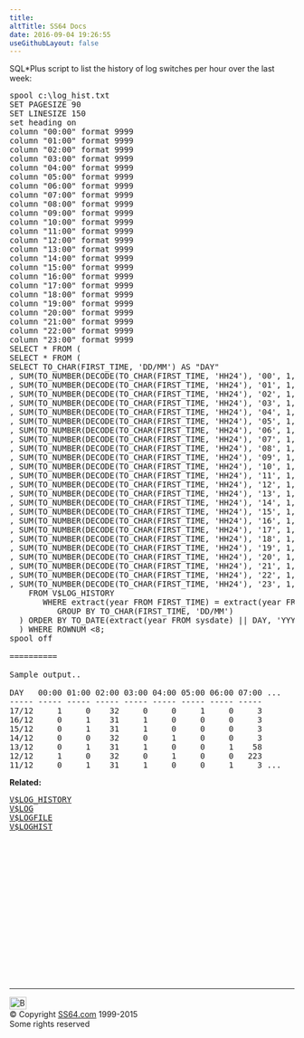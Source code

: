 ```yaml
---
title:
altTitle: SS64 Docs
date: 2016-09-04 19:26:55
useGithubLayout: false
---
```

<!-- #BeginLibraryItem "/Library/head_orav.lbi" --><!-- #EndLibraryItem --><p>SQL*Plus script to list the history of log switches per hour over the last week: </p>
<pre>spool c:\log_hist.txt
SET PAGESIZE 90
SET LINESIZE 150
set heading on
column "00:00" format 9999
column "01:00" format 9999
column "02:00" format 9999
column "03:00" format 9999
column "04:00" format 9999
column "05:00" format 9999
column "06:00" format 9999
column "07:00" format 9999
column "08:00" format 9999
column "09:00" format 9999
column "10:00" format 9999
column "11:00" format 9999
column "12:00" format 9999
column "13:00" format 9999
column "14:00" format 9999
column "15:00" format 9999
column "16:00" format 9999
column "17:00" format 9999
column "18:00" format 9999
column "19:00" format 9999
column "20:00" format 9999
column "21:00" format 9999
column "22:00" format 9999
column "23:00" format 9999
SELECT * FROM (
SELECT * FROM (
SELECT TO_CHAR(FIRST_TIME, 'DD/MM') AS "DAY"
, SUM(TO_NUMBER(DECODE(TO_CHAR(FIRST_TIME, 'HH24'), '00', 1, 0), '99')) "00:00"
, SUM(TO_NUMBER(DECODE(TO_CHAR(FIRST_TIME, 'HH24'), '01', 1, 0), '99')) "01:00"
, SUM(TO_NUMBER(DECODE(TO_CHAR(FIRST_TIME, 'HH24'), '02', 1, 0), '99')) "02:00"
, SUM(TO_NUMBER(DECODE(TO_CHAR(FIRST_TIME, 'HH24'), '03', 1, 0), '99')) "03:00"
, SUM(TO_NUMBER(DECODE(TO_CHAR(FIRST_TIME, 'HH24'), '04', 1, 0), '99')) "04:00"
, SUM(TO_NUMBER(DECODE(TO_CHAR(FIRST_TIME, 'HH24'), '05', 1, 0), '99')) "05:00"
, SUM(TO_NUMBER(DECODE(TO_CHAR(FIRST_TIME, 'HH24'), '06', 1, 0), '99')) "06:00"
, SUM(TO_NUMBER(DECODE(TO_CHAR(FIRST_TIME, 'HH24'), '07', 1, 0), '99')) "07:00"
, SUM(TO_NUMBER(DECODE(TO_CHAR(FIRST_TIME, 'HH24'), '08', 1, 0), '99')) "08:00"
, SUM(TO_NUMBER(DECODE(TO_CHAR(FIRST_TIME, 'HH24'), '09', 1, 0), '99')) "09:00"
, SUM(TO_NUMBER(DECODE(TO_CHAR(FIRST_TIME, 'HH24'), '10', 1, 0), '99')) "10:00"
, SUM(TO_NUMBER(DECODE(TO_CHAR(FIRST_TIME, 'HH24'), '11', 1, 0), '99')) "11:00"
, SUM(TO_NUMBER(DECODE(TO_CHAR(FIRST_TIME, 'HH24'), '12', 1, 0), '99')) "12:00"
, SUM(TO_NUMBER(DECODE(TO_CHAR(FIRST_TIME, 'HH24'), '13', 1, 0), '99')) "13:00"
, SUM(TO_NUMBER(DECODE(TO_CHAR(FIRST_TIME, 'HH24'), '14', 1, 0), '99')) "14:00"
, SUM(TO_NUMBER(DECODE(TO_CHAR(FIRST_TIME, 'HH24'), '15', 1, 0), '99')) "15:00"
, SUM(TO_NUMBER(DECODE(TO_CHAR(FIRST_TIME, 'HH24'), '16', 1, 0), '99')) "16:00"
, SUM(TO_NUMBER(DECODE(TO_CHAR(FIRST_TIME, 'HH24'), '17', 1, 0), '99')) "17:00"
, SUM(TO_NUMBER(DECODE(TO_CHAR(FIRST_TIME, 'HH24'), '18', 1, 0), '99')) "18:00"
, SUM(TO_NUMBER(DECODE(TO_CHAR(FIRST_TIME, 'HH24'), '19', 1, 0), '99')) "19:00"
, SUM(TO_NUMBER(DECODE(TO_CHAR(FIRST_TIME, 'HH24'), '20', 1, 0), '99')) "20:00"
, SUM(TO_NUMBER(DECODE(TO_CHAR(FIRST_TIME, 'HH24'), '21', 1, 0), '99')) "21:00"
, SUM(TO_NUMBER(DECODE(TO_CHAR(FIRST_TIME, 'HH24'), '22', 1, 0), '99')) "22:00"
, SUM(TO_NUMBER(DECODE(TO_CHAR(FIRST_TIME, 'HH24'), '23', 1, 0), '99')) "23:00"
    FROM V$LOG_HISTORY
       WHERE extract(year FROM FIRST_TIME) = extract(year FROM sysdate)
          GROUP BY TO_CHAR(FIRST_TIME, 'DD/MM')
  ) ORDER BY TO_DATE(extract(year FROM sysdate) || DAY, 'YYYY DD/MM') DESC
  ) WHERE ROWNUM &lt;8;
spool off

==========

Sample output..

DAY   00:00 01:00 02:00 03:00 04:00 05:00 06:00 07:00 ...
----- ----- ----- ----- ----- ----- ----- ----- ----- 
17/12     1     0    32     0     0     1     0     3 
16/12     0     1    31     1     0     0     0     3 
15/12     0     1    31     1     0     0     0     3 
14/12     0     0    32     0     1     0     0     3 
13/12     0     1    31     1     0     0     1    58 
12/12     1     0    32     0     1     0     0   223 
11/12     0     1    31     1     0     0     1     3 ...
</pre>
<p><b>Related:</b></p>
<pre><a href="V$LOG_HISTORY.html">V$LOG_HISTORY</a>
<a href="V$LOG.html">V$LOG</a> 
<a href="V$LOGFILE.html">V$LOGFILE</a> 
<a href="V$LOGHIST.html">V$LOGHIST</a> 
</pre><!-- #BeginLibraryItem "/Library/foot_orad.lbi" --><p>
<!-- oracle-footer -->
<ins class="adsbygoogle" style="display:inline-block;width:300px;height:250px" data-ad-client="ca-pub-6140977852749469" data-ad-slot="4275490898"></ins>
<script>
(adsbygoogle = window.adsbygoogle || []).push({});
</script></p>
<hr>
<div id="bl" class="footer"><a href="V$LOG_HISTORY_perhour.html#"><img src="../images/top.png" width="30" height="22" alt="Back to the Top"></a></div>
<div id="br" class="footer, tagline">© Copyright <a href="http://ss64.com/">SS64.com</a> 1999-2015<br>
Some rights reserved</div>
<!-- #EndLibraryItem -->

